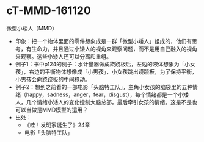 # cT-MMD-161120


微型小矮人（MMD）

- 印象：把一个物体里面的零件想象成是一群「微型小矮人」组成的，他们有思考，有生命力，并且通过小矮人的视角来观察问题，而不是用自己融入的视角来观察。这些小矮人还可以分离和重组。
- 例子1：书中p124的例子：水计量器做成跷跷板后，左边的液体想象为「小女孩」，右边的平衡物体想像成「小男孩」，小女孩跳出跷跷板，为了保持平衡，小男孩会向跷跷板的中间移动。
- 例子2：想到之前看的一部电影「头脑特工队」，主角小女孩的脑袋里的五种情绪（happy，sadness，anger，fear，disgust），每个情绪都是一个小矮人，几个情绪小矮人的变化控制大脑总部，最后牵引女孩的情绪。这是不是也可以当做是MMD模型的运用？
- 出处：
	- 《哇！发明家诞生了》24章
	- 电影「头脑特工队」
